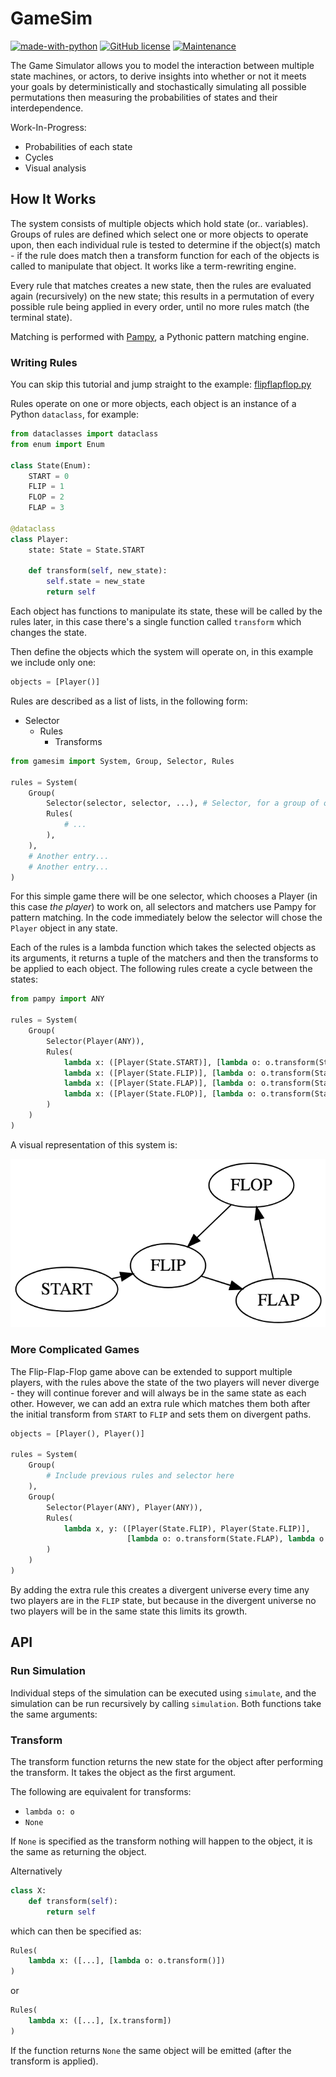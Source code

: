# GameSim

[![made-with-python](https://img.shields.io/badge/Made%20with-Python-1f425f.svg)](https://www.python.org/) [![GitHub license](https://img.shields.io/github/license/HarryR/gamesim.svg)](https://github.com/HarryR/gamesim/blob/master/LICENSE) [![Maintenance](https://img.shields.io/badge/Maintained%3F-yes-green.svg)](https://GitHub.com/HarryR/gamesim/graphs/commit-activity)

The Game Simulator allows you to model the interaction between multiple state machines, or actors, to derive insights into whether or not it meets your goals by deterministically and stochastically simulating all possible permutations then measuring the probabilities of states and their interdependence.

Work-In-Progress:

 * Probabilities of each state
 * Cycles
 * Visual analysis


## How It Works

The system consists of multiple objects which hold state (or.. variables). Groups of rules are defined which select one or more objects to operate upon, then each individual rule is tested to determine if the object(s) match - if the rule does match then a transform function for each of the objects is called to manipulate that object. It works like a term-rewriting engine.

Every rule that matches creates a new state, then the rules are evaluated again (recursively) on the new state; this results in a permutation of every possible rule being applied in every order, until no more rules match (the terminal state).

Matching is performed with [Pampy](https://github.com/santinic/pampy/), a Pythonic pattern matching engine.


### Writing Rules

You can skip this tutorial and jump straight to the example: [flipflapflop.py](examples/flipflapflop.py)

Rules operate on one or more objects, each object is an instance of a Python `dataclass`, for example:

```python
from dataclasses import dataclass
from enum import Enum

class State(Enum):
    START = 0
    FLIP = 1
    FLOP = 2
    FLAP = 3

@dataclass
class Player:
    state: State = State.START

    def transform(self, new_state):
        self.state = new_state
        return self
```

Each object has functions to manipulate its state, these will be called by the rules later, in this case there's a single function called `transform` which changes the state.

Then define the objects which the system will operate on, in this example we include only one:

```python
objects = [Player()]
```

Rules are described as a list of lists, in the following form:

 * Selector
   * Rules
     * Transforms

```python
from gamesim import System, Group, Selector, Rules

rules = System(
    Group(
        Selector(selector, selector, ...), # Selector, for a group of one or more objects
        Rules(
            # ...
        ),
    ),
    # Another entry...
    # Another entry...
)
```

For this simple game there will be one selector, which chooses a Player (in this case *the player*) to work on, all selectors and matchers use Pampy for pattern matching. In the code immediately below the selector will chose the `Player` object in any state.

Each of the rules is a lambda function which takes the selected objects as its arguments, it returns a tuple of the matchers and then the transforms to be applied to each object. The following rules create a cycle between the states:

```python
from pampy import ANY

rules = System(
    Group(
        Selector(Player(ANY)),
        Rules(
            lambda x: ([Player(State.START)], [lambda o: o.transform(State.FLIP)]),
            lambda x: ([Player(State.FLIP)], [lambda o: o.transform(State.FLAP)]),
            lambda x: ([Player(State.FLAP)], [lambda o: o.transform(State.FLOP)]),
            lambda x: ([Player(State.FLOP)], [lambda o: o.transform(State.FLIP)]),
        )
    )
)
```

A visual representation of this system is:

![FLIP FLAP FLOP](.docs/flipflapflop.png)


### More Complicated Games

The Flip-Flap-Flop game above can be extended to support multiple players, with the rules above the state of the two players will never diverge - they will continue forever and will always be in the same state as each other. However, we can add an extra rule which matches them both after the initial transform from `START` to `FLIP` and sets them on divergent paths.

```python
objects = [Player(), Player()]

rules = System(
    Group(
        # Include previous rules and selector here
    ),
    Group(
        Selector(Player(ANY), Player(ANY)),
        Rules(
            lambda x, y: ([Player(State.FLIP), Player(State.FLIP)],
                          [lambda o: o.transform(State.FLAP), lambda o: o.transform(State.FLOP)])
        )
    )
)
```

By adding the extra rule this creates a divergent universe every time any two players are in the `FLIP` state, but because in the divergent universe no two players will be in the same state this limits its growth.

## API

### Run Simulation

Individual steps of the simulation can be executed using `simulate`, and the simulation can be run recursively by calling `simulation`. Both functions take the same arguments:

### Transform

The transform function returns the new state for the object after performing the transform. It takes the object as the first argument.

The following are equivalent for transforms:

 * `lambda o: o`
 * `None` 

If `None` is specified as the transform nothing will happen to the object, it is the same as returning the object.

Alternatively 

```python
class X:
    def transform(self):
        return self
```

which can then be specified as:

```python
Rules(
    lambda x: ([...], [lambda o: o.transform()])
)
```

or

```python
Rules(
    lambda x: ([...], [x.transform])
)
```

If the function returns `None` the same object will be emitted (after the transform is applied).
